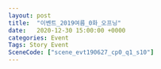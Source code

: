 ```yaml
---
layout: post
title:  "이벤트_2019여름_0화_오프닝"
date:   2020-12-30 15:00:00 +0000
categories: Event
Tags: Story Event
SceneCode: ["scene_evt190627_cp0_q1_s10"]
---
```

